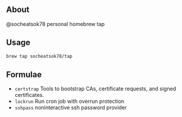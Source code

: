 ## About

@socheatsok78 personal homebrew tap

## Usage

```sh
brew tap socheatsok78/tap
```

## Formulae

- `certstrap` Tools to bootstrap CAs, certificate requests, and signed certificates.
- `lockrun` Run cron job with overrun protection
- `sshpass` noninteractive ssh password provider
